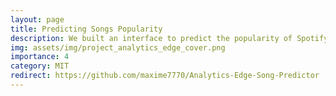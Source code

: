 ```yaml
---
layout: page
title: Predicting Songs Popularity
description: We built an interface to predict the popularity of Spotify songs based on their audio features.
img: assets/img/project_analytics_edge_cover.png
importance: 4
category: MIT
redirect: https://github.com/maxime7770/Analytics-Edge-Song-Predictor
---
```


